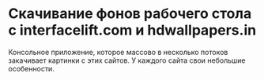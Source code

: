 # Скачивание фонов рабочего стола с interfacelift.com и hdwallpapers.in
Консольное приложение, которое массово в несколько потоков закачивает картинки с этих сайтов. У каждого сайта свои небольшие особенности.
